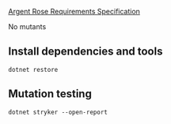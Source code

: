 [Argent Rose Requirements Specification](https://gist.github.com/trikitrok/5b235041aa1f42f0ed8c0f86baa34c68)

No mutants

## Install dependencies and tools

`dotnet restore`

## Mutation testing

`dotnet stryker --open-report`

